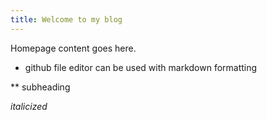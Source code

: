 ```yaml
---
title: Welcome to my blog
---
```


Homepage content goes here. 

* github file editor can be used with markdown formatting

** subheading

*italicized* 

